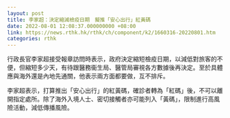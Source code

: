```yaml
---
layout: post
title: 李家超：決定縮減檢疫日期　擬推「安心出行」紅黃碼
date: 2022-08-01 12:08:37.000000000 +08:00
link: https://news.rthk.hk/rthk/ch/component/k2/1660316-20220801.htm
categories: rthk
---
```


行政長官李家超接受報章訪問時表示，政府決定縮短檢疫日期，以減低對旅客的不便，但縮短多少天，有待跟醫務衞生局、醫管局審視各方數據後再決定。至於具體應與海外還是內地先通關，他表示兩方面都要做，互不排斥。

李家超表示，打算推出「安心出行」的紅黃碼，確診者轉為「紅碼」後，不可以離開指定處所。除了海外入境人士、密切接觸者亦可能列入「黃碼」，限制進行高風險活動，減低傳播風險。
